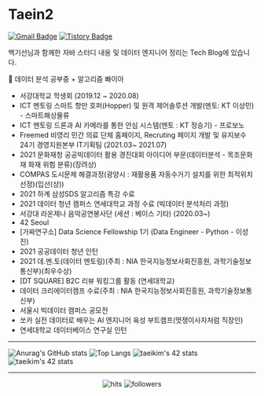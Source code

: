  
# Taein2

[![Gmail Badge](https://img.shields.io/badge/Gmail-D14836?style=flat&logo=Gmail&logoColor=white)](mailto:dls102s@gmail.com)
[![Tistory Badge](https://img.shields.io/badge/Tech%20Blog-555263?style=flat&logoColor=white)](https://codingrepo.tistory.com/)

백기선님과 함께한 자바 스터디 내용 및 데이터 엔지니어 정리는 Tech Blog에 있습니다.


🌱 데이터 분석 공부중 + 알고리즘 빠이아

- 서강대학교 학생회 (2019.12 ~ 2020.08)
- ICT 멘토링 스마트 항만 호퍼(Hopper) 및 원격 제어솔루션 개발(멘토: KT 이상민) - 스마트해상물류
- ICT 멘토링 드론과 AI 카메라를 통한 안심 시스템(멘토 : KT 정승기) - 프로보노
- Freemed 비영리 민간 의료 단체 홈페이지, Recruting 페이지 개발 및 유지보수 24기 경영지원본부 IT기획팀 (2021.03~ 2021.07)
- 2021 문화재청 공공빅데이터 활용 경진대회 아이디어 부문(데이터분석 - 목조문화재 화재 위험 분류)(장려상)
- COMPAS 도시문제 해결과정(광양시 : 재활용품 자동수거기 설치를 위한 최적위치 선정)(입선(상))
- 2021 하계 삼성SDS 알고리즘 특강 수료
- 2021 데이터 청년 캠퍼스 연세대학교 과정 수료 (빅데이터 분석처리 과정)
- 서강대 라온제나 음악공연봉사단 (세션 : 베이스 기타) (2020.03~)
- 42 Seoul
- [가짜연구소] Data Science Fellowship 1기 (Data Engineer - Python - 이성진)
- 2021 공공데이터 청년 인턴
- 2021 데.멘.토(데이터 멘토링)(주최 : NIA 한국지능정보사회진흥원, 과학기술정보통신부)(최우수상)
- [DT SQUARE] B2C 리뷰 워킹그룹 활동 (연세대학교)
- 데이터 크리에이터캠프 수료(주최 : NIA 한국지능정보사회진흥원, 과학기술정보통신부)
- 서울시 빅데이터 캠퍼스 공모전
- 쏘카 실전 데이터로 배우는 AI 엔지니어 육성 부트캠프(멋쟁이사자처럼 직장인)
- 연세대학교 데이터베이스 연구실 인턴

<hr>

![Anurag's GitHub stats](https://github-readme-stats.vercel.app/api?username=Taein2&show_icons=true&theme=aura&align=left)
![Top Langs](https://github-readme-stats.vercel.app/api/top-langs/?username=Taein2&layout=compact&theme=dracula&align=right)
![taeikim's 42 stats](https://badge42.herokuapp.com/api/stats/taeikim?cursus=C%20Piscine&align=left)
![taeikim's 42 stats](https://badge42.herokuapp.com/api/stats/taeikim?privacyEmail=true&align=right)

<hr>

<div align = center>

![hits](https://hits.seeyoufarm.com/api/count/incr/badge.svg?url=https%3A%2F%2Fgithub.com%2FTaein2&count_bg=%237A7A7A&title_bg=%23FFADCC&icon=reverbnation.svg&icon_color=%23FF0000&title=hits&edge_flat=false)
![followers](https://img.shields.io/github/followers/Taein2?style=social)


